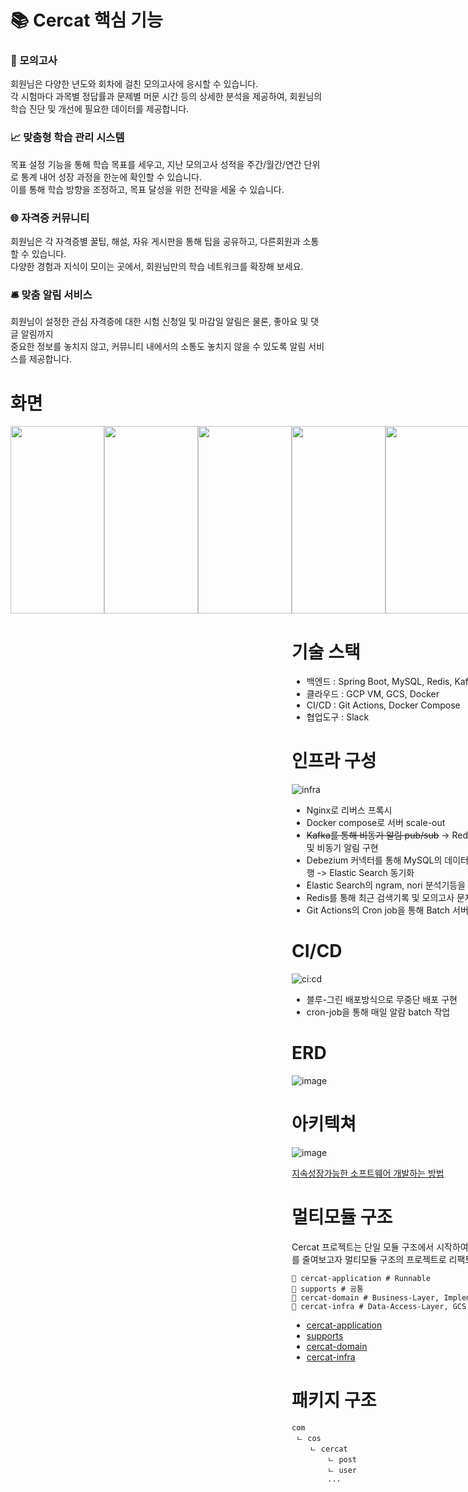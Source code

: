 # 📚 Cercat 핵심 기능

### 🌟 모의고사

회원님은 다양한 년도와 회차에 걸친 모의고사에 응시할 수 있습니다. <br>
각 시험마다 과목별 정답률과 문제별 머문 시간 등의 상세한 분석을 제공하여, 회원님의 학습 진단 및 개선에 필요한 데이터를 제공합니다.

### 📈 맞춤형 학습 관리 시스템

목표 설정 기능을 통해 학습 목표를 세우고,
지난 모의고사 성적을 주간/월간/연간 단위로 통계 내어 성장 과정을 한눈에 확인할 수 있습니다. <br>
이를 통해 학습 방향을 조정하고, 목표 달성을 위한 전략을 세울 수 있습니다.

### 🌐 자격증 커뮤니티

회원님은 각 자격증별 꿀팁, 해설, 자유 게시판을 통해 팁을 공유하고, 다른회원과 소통할 수 있습니다. <br>
다양한 경험과 지식이 모이는 곳에서, 회원님만의 학습 네트워크를 확장해 보세요.

### 🛎️ 맞춤 알림 서비스

회원님이 설정한 관심 자격증에 대한 시험 신청일 및 마감일 알림은 물론, 좋아요 및 댓글 알림까지 <br>
중요한 정보를 놓치지 않고, 커뮤니티 내에서의 소통도 놓치지 않을 수 있도록 알림 서비스를 제공합니다.

# 화면

<div style="display: flex; justify-content: space-between;">
    <img src="https://github.com/COS-project/cos-backend/assets/128073698/d0c21dae-bbaf-4951-a688-174eae59ff20" width="150" height="300">
    <img src="https://github.com/COS-project/cos-backend/assets/128073698/06e9c376-1d41-497a-aa2b-a8765f578848" width="150" height="300">
    <img src="https://github.com/COS-project/cos-backend/assets/128073698/5f6062ea-ffb0-4ddb-bdd9-aed2a7d530c7" width="150" height="300">
<div>
<div style="display: flex; justify-content: space-between;">
    <img src="https://github.com/COS-project/cos-backend/assets/128073698/09dd3501-5501-45b7-b26b-d44eeb26f3ba" width="150" height="300">
    <img src="https://github.com/COS-project/cos-backend/assets/128073698/f2d1af03-6980-44b6-b9f1-96a9a69b56be" width="150" height="300">
    <img src="https://github.com/COS-project/cos-backend/assets/128073698/e4a6c5cb-4012-4444-afa7-c3890327ff87" width="150" height="300">
</div>

# 기술 스택

- 백엔드 : Spring Boot, MySQL, Redis, Kafka, ELK
- 클라우드 : GCP VM, GCS, Docker
- CI/CD : Git Actions, Docker Compose
- 협업도구 : Slack

# 인프라 구성

![infra](https://github.com/COS-project/cos-backend/assets/128073698/f8d681e1-8dd3-4773-82c4-e7eba3b1976e)

- Nginx로 리버스 프록시
- Docker compose로 서버 scale-out
- ~~Kafka를 통해 비동기 알림 pub/sub~~ -> Redis Pub/Sub으로 SSE 구독 및 비동기 알림 구현
- Debezium 커넥터를 통해 MySQL의 데이터변경을 캡쳐하여 Kafka로 발행 -> Elastic Search 동기화
- Elastic Search의 ngram, nori 분석기등을 통해 검색 최적화
- Redis를 통해 최근 검색기록 및 모의고사 문제 데이터 캐싱
- Git Actions의 Cron job을 통해 Batch 서버 실행

# CI/CD

![ci:cd](https://github.com/COS-project/cos-backend/assets/128073698/b9550baa-80b7-4376-b0a2-ffdf68b024d9)

- 블루-그린 배포방식으로 무중단 배포 구현
- cron-job을 통해 매일 알람 batch 작업

# ERD

![image](https://github.com/COS-project/cos-backend/assets/128073698/f8fa127d-db6f-40ae-8e51-fa44f9c79734)

# 아키텍쳐

![image](https://github.com/COS-project/cos-backend/assets/128073698/de0f406e-4b73-477f-bba3-f6caaaead435)

[지속성장가능한 소프트웨어 개발하는 방법](https://geminikims.medium.com/%EC%A7%80%EC%86%8D-%EC%84%B1%EC%9E%A5-%EA%B0%80%EB%8A%A5%ED%95%9C-%EC%86%8C%ED%94%84%ED%8A%B8%EC%9B%A8%EC%96%B4%EB%A5%BC-%EB%A7%8C%EB%93%A4%EC%96%B4%EA%B0%80%EB%8A%94-%EB%B0%A9%EB%B2%95-97844c5dab63)

# 멀티모듈 구조

Cercat 프로젝트는 단일 모듈 구조에서 시작하여, 코드 간의 의존도와 결합도를 줄여보고자 멀티모듈 구조의 프로젝트로 리팩토링을 진행했습니다.

```
📁 cercat-application # Runnable
📁 supports # 공통
📁 cercat-domain # Business-Layer, Implementation-Layer
📁 cercat-infra # Data-Access-Layer, GCS, Kafka, Redis
```

- [cercat-application](https://github.com/COS-project/cos-backend/blob/main/cercat-application/README.md)
- [supports](https://github.com/COS-project/cos-backend/blob/main/supports/README.md)
- [cercat-domain](https://github.com/COS-project/cos-backend/blob/main/cercat-domain/README.md)
- [cercat-infra](https://github.com/COS-project/cos-backend/blob/main/cercat-infra/README.md)

# 패키지 구조

```
com
 ㄴ cos
    ㄴ cercat
        ㄴ post
        ㄴ user
        ...
```
